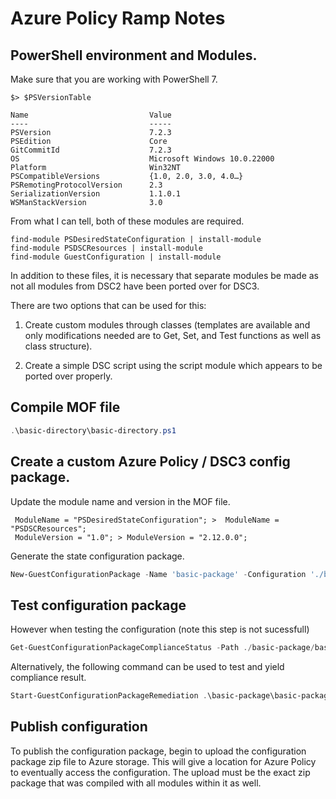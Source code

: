 # Azure Policy Ramp Notes

## PowerShell environment and Modules.

Make sure that you are working with PowerShell 7.

```
$> $PSVersionTable

Name                           Value
----                           -----
PSVersion                      7.2.3
PSEdition                      Core
GitCommitId                    7.2.3
OS                             Microsoft Windows 10.0.22000
Platform                       Win32NT
PSCompatibleVersions           {1.0, 2.0, 3.0, 4.0…}
PSRemotingProtocolVersion      2.3
SerializationVersion           1.1.0.1
WSManStackVersion              3.0
```

From what I can tell, both of these modules are required.

```
find-module PSDesiredStateConfiguration | install-module
find-module PSDSCResources | install-module
find-module GuestConfiguration | install-module
```

In addition to these files, it is necessary that separate modules be made as not all modules from DSC2 have been ported over for DSC3.

There are two options that can be used for this:
1. Create custom modules through classes (templates are available and only modifications needed are to Get, Set, and Test functions as well as class structure).

2. Create a simple DSC script using the script module which appears to be ported over properly.

## Compile MOF file

```powershell
.\basic-directory\basic-directory.ps1
```

## Create a custom Azure Policy / DSC3 config package.

Update the module name and version in the MOF file.

```
 ModuleName = "PSDesiredStateConfiguration"; >  ModuleName = "PSDSCResources";
 ModuleVersion = "1.0"; > ModuleVersion = "2.12.0.0";
```

Generate the state configuration package.

```powershell
New-GuestConfigurationPackage -Name 'basic-package' -Configuration './basic/localhost.mof' -Type AuditAndSet -Force
```

## Test configuration package

However when testing the configuration (note this step is not sucessfull)

```powershell
Get-GuestConfigurationPackageComplianceStatus -Path ./basic-package/basic-package.zip
```

Alternatively, the following command can be used to test and yield compliance result.

```powershell
Start-GuestConfigurationPackageRemediation .\basic-package\basic-package.zip
```

## Publish configuration 

To publish the configuration package, begin to upload the configuration package zip file to Azure storage. This will give a location for Azure Policy to eventually access the configuration. The upload must be the exact zip package that was compiled with all modules within it as well.